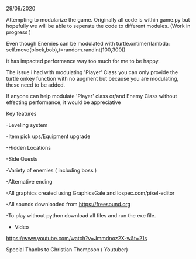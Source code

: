 
29/09/2020

Attempting to modularize the game. Originally all code is within game.py but hopefully we will be able to seperate the code to different modules. (Work in progress ) 

Even though Enemies can be modulated with  turtle.ontimer(lambda: self.move(block,bob),t=random.randint(100,300))

it has impacted performance way too much for me to be happy. 

The issue i had with modulating 'Player' Class you can only provide the turtle onkey function with no augment but because you are modulating, 
these need to be added. 

If anyone can help modulate 'Player' class or/and Enemy Class without effecting performance, it would be appreciative  

Key features

-Leveling system

-Item pick ups/Equipment upgrade

-Hidden Locations 

-Side Quests 

-Variety of enemies ( including boss ) 

-Alternative ending 


-All graphics created using GraphicsGale and lospec.com/pixel-editor

-All sounds downloaded from https://freesound.org

-To play without python download all files and run the exe file.

- Video

https://www.youtube.com/watch?v=Jmmdnoz2X-w&t=21s

Special Thanks to Christian Thompson ( Youtuber)

